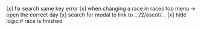 [x] fix search same key error
[x] when changing a race in races top menu -> open the correct day
[x] search for modal to link to .../2/ascot/...
[x] hide logic if race is finished































































































